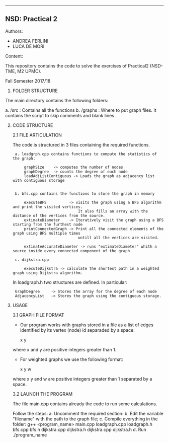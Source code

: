 --------------------
NSD: Practical 2
--------------------

Authors:
- ANDREA FERLINI
- LUCA DE MORI

Content:

This repository contains the code to solve the exercises of Practical2 (NSD-TME, M2 UPMC).

Fall Semester 2017/18


1. FOLDER STRUCTURE

The main directory contains the following folders:
	
a. /src   	: Contains all the functions
b. /graphs 	: Where to put graph files. It contains the script to skip comments and blank lines
	

2. CODE STRUCTURE

	2.1 FILE ARTICULATION

	The code is structured in 3 files containing the required functions.

		a. loadgrph.cpp contains functions to compute the statistics of the graph:

			graphSize 	 -> computes the number of nodes
			graphDegree  -> counts the degree of each node
			loadAdjListContiguous -> Loads the graph as adjacency list with contiguous storage
			

		b. bfs.cpp contains the functions to store the graph in memory

			executeBFS 			-> visits the graph using a BFS algorithm and print the visited vertices.
									It also fills an array with the distance of the vertices from the source.
			extimateDiameter 	-> Iteratively visit the graph using a BFS starting from the furthest node
			printConnectedGraph -> Print all the connected elements of the graph using BFS multiple times
									untill all the vertices are visited.

			extimateAccurateDiameter -> runs "extimateDiameter" whith a source inside every connected component of the graph

		c. dijkstra.cpp

			executeDijkstra -> calculate the shortest path in a weighted graph using Dijkstra algorithm.


	In loadgraph.h two structures are defined. In particular:

		GraphDegree 	-> Stores the array for the degree of each node
		AdjacencyList   -> Stores the graph using the contiguous storage.

	

3. USAGE
	
	3.1 GRAPH FILE FORMAT

	- Our program works with graphs stored in a file as a list of edges identified by its vertex (node) id separaded by a space:

		x y

	where x and y are positive integers greater than 1.

	- For weighted graphs we use the following format:

		x y w

	where x y and w are positive integers greater than 1 separated by a space.

	3.2 LAUNCH THE PROGRAM

	The file main.cpp contains already the code to run some calculations.

	Follow the steps:
		a. Uncomment the required section:
		b. Edit the variable "filename" with the path to the graph file;
		c. Compile everything in the folder:
			g++ <program_name> main.cpp loadgraph.cpp loadgraph.h bfs.cpp bfs.h dijkstra.cpp dijkstra.h dijkstra.cpp dijkstra.h
		d. Run ./program_name
